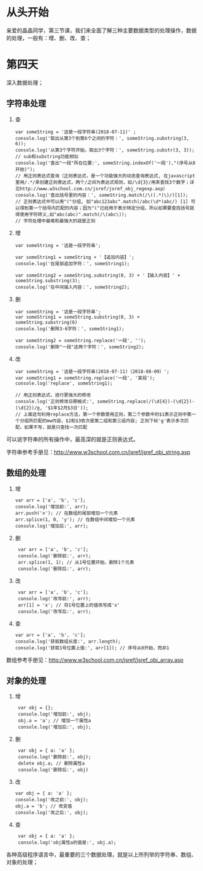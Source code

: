 
<meta charset="utf-8">

# 从头开始

   亲爱的晶晶同学，第三节课，我们来全面了解三种主要数据类型的处理操作，数据的处理，一般有：增、删、改、查；

# 第四天

深入数据处理；

## 字符串处理

 1. 查

	    var someString = '这是一段字符串(2018-07-11)' ;
	    console.log('取出从第3个到第6个之间的字符：', someString.substring(3, 6)); 
    	console.log('从第3个字符开始，取出3个字符：', someString.substr(3, 3));  
    	// sub和substring功能相似
    	console.log('查出"一段"所在位置:', someString.indexOf('一段'),"(序号从0开始)");
    	// 用正则表达式查询（正则表达式，是一个功能强大的动态查询表达式, 在javascript里用/.*/来创建正则表达式，两个/之间为表达式规则，如/\d{3}/用来查找3个数字；详见http://www.w3school.com.cn/jsref/jsref_obj_regexp.asp）
		console.log('查出括号里的内容：', someString.match(/\((.*)\)/)[1]);
		// 正则表达式中可以用"("分组, 如"abc123abc".match(/abc(\d*)abc/) [1] 可以得到第一个括号内匹配的内容；因为"("已经用于表示特定分组，所以如果要查找括号就得使用字符转义,如"abc(abc)".match(/\(abc\));
		// 字符处理中最难和最强大的就是正则
		
 2. 增
	 
		var someString = '这是一段字符串'; 
		
	    var someString1 = someString + '【追加内容】'; 
	    console.log('在尾部追加字符：', someString1);
	    
	    var someString2 = someString.substring(0, 3) + '【插入内容】' + someString.substring(3);
	    console.log('在中间插入内容：', someString2);

 3. 删
	 
		var someString = '这是一段字符串';
		var someString1 = someString.substring(0, 3) + someString.substring(6)
		console.log('删除3-6字符：', someString1);

		var someString2 = someString.replace('一段', '');
		console.log('删除"一段"这两个字符：', someString2);
		
 4. 改
		
		var someString = '这是一段字符串(2018-07-11)（2018-08-09）';
		var someString1 = someString.replace('一段', '某段');
		console.log('replace', someString1);
		
		// 用正则表达式，进行更强大的修改
		console.log('正则修改日期格式:', someString.replace(/(\d{4})-(\d{2})-(\d{2})/g, '$1年$2月$3日'));
		// 上面这句利用replace方法，第一个参数使用正则，第二个参数中的$1表示正则中第一个分组所匹配的mw内容，$2和$3依次是第二组和第三组内容; 正则下标'g'表示多次匹配，如果不写，就是只查找一次匹配
		

可以说字符串的所有操作中，最高深的就是正则表达式。

字符串参考手册见：http://www.w3school.com.cn/jsref/jsref_obj_string.asp

    

## 数组的处理

 1. 增
 
	    var arr = ['a', 'b', 'c'];
	    console.log('增加前:', arr);
	    arr.push('x'); // 在数组的尾部增加一个元素
	    arr.splice(1, 0, 'y'); // 在数组中间增加一个元素
		console.log('增加后:', arr);
		
 3. 删
	 
		 var arr = ['a', 'b', 'c'];
		 console.log('删除前:', arr);
		 arr.splice(1, 1); // 从1号位置开始，删除1个元素
		 console.log('删除后:', arr);
 4. 改
	 
		 var arr = ['a', 'b', 'c'];
		 console.log('改写前:', arr);
		 arr[1] = 'x'; // 将1号位置上的值改写成'x'
		 console.log('改写后:', arr);
		 
 5. 查
		
		var arr = ['a', 'b', 'c'];
		console.log('获取数组长度:', arr.length);
		console.log('获取1号位置上值:', arr[1]); // 序号从0开始，而非1

数组参考手册见：http://www.w3school.com.cn/jsref/jsref_obj_array.asp
		
	
## 对象的处理

 1. 增
	 
		 var obj = {};
		 console.log('增加前:', obj);
		 obj.a = 'a'; // 增加一个属性a
		 console.log('增加后:', obj);
		 
 2. 删
	 
		 var obj = { a: 'a' };
		 console.log('删除前:', obj);
		 delete obj.a; // 删除属性a
		 console.log('删除后:', obj)
		 
 3. 改
		
		var obj = { a: 'a' };
		console.log('改之前:', obj);
		obj.a = 'b'; // 改变值
		console.log('改之后:', obj);
		
 4. 查
	 
		 var obj = { a: 'a' };
		 console.log('obj属性a的值是:', obj.a);

各种高级程序语言中，最重要的三个数据处理，就是以上所列举的字符串、数组、对象的处理；

